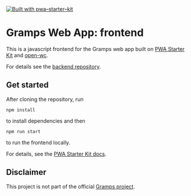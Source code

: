[![Built with pwa–starter–kit](https://img.shields.io/badge/built_with-pwa–starter–kit_-blue.svg)](https://github.com/Polymer/pwa-starter-kit "Built with pwa–starter–kit")

# Gramps Web App: frontend

This is a javascript frontend for the Gramps web app built on [PWA Starter Kit](https://github.com/Polymer/pwa-starter-kit) and [open-wc](https://github.com/open-wc/open-wc).

For details see the [backend repository](https://github.com/DavidMStraub/gramps-webapp).



## Get started

After cloning the repository, run
```
npm install
```
to install dependencies and then 
```
npm run start
```
to run the frontend locally.

For details, see the [PWA Starter Kit docs](https://pwa-starter-kit.polymer-project.org/setup).

## Disclaimer

This project is not part of the official [Gramps project](https://gramps-project.org/).
